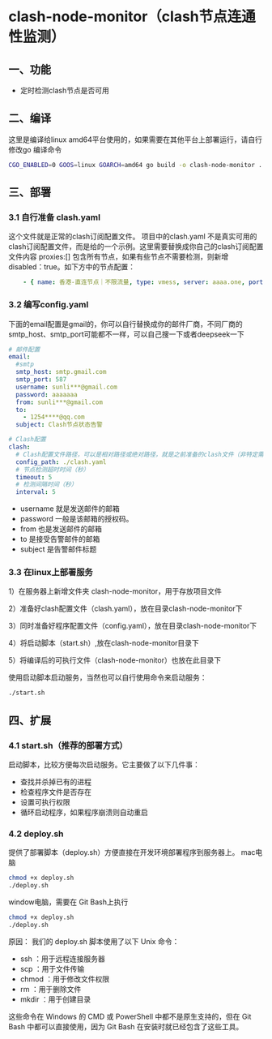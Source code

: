 
# clash-node-monitor（clash节点连通性监测）
## 一、功能
- 定时检测clash节点是否可用
## 二、编译
这里是编译给linux amd64平台使用的，如果需要在其他平台上部署运行，请自行修改go 编译命令
```bash
CGO_ENABLED=0 GOOS=linux GOARCH=amd64 go build -o clash-node-monitor .
```

## 三、部署
### 3.1 自行准备 clash.yaml 
这个文件就是正常的clash订阅配置文件。 项目中的clash.yaml 不是真实可用的clash订阅配置文件，而是给的一个示例。这里需要替换成你自己的clash订阅配置文件内容
proxies:[] 包含所有节点，如果有些节点不需要检测，则新增 disabled：true。如下方中的节点配置：
```yaml
    - { name: 香港-直连节点｜不限流量, type: vmess, server: aaaa.one, port: 80, uuid: 08f33264-9bb1-4c56-9623-e6f234ec8894, alterId: 0, cipher: auto, udp: true, network: ws, disabled: true}
```

### 3.2 编写config.yaml
下面的email配置是gmail的，你可以自行替换成你的邮件厂商，不同厂商的smtp_host、smtp_port可能都不一样，可以自己搜一下或者deepseek一下
```yaml
# 邮件配置
email:
  #smtp
  smtp_host: smtp.gmail.com
  smtp_port: 587
  username: sunli***@gmail.com
  password: aaaaaaa
  from: sunli***@gmail.com
  to:
    - 1254****@qq.com
  subject: Clash节点状态告警

# Clash配置
clash:
  # Clash配置文件路径，可以是相对路径或绝对路径，就是之前准备的clash文件（非特定需要 不用调整）
  config_path: ./clash.yaml
  # 节点检测超时时间（秒）
  timeout: 5
  # 检测间隔时间（秒）
  interval: 5
```
- username 就是发送邮件的邮箱
- password 一般是该邮箱的授权码。
- from 也是发送邮件的邮箱
- to 是接受告警邮件的邮箱
- subject 是告警邮件标题

### 3.3 在linux上部署服务
1）在服务器上新增文件夹 clash-node-monitor，用于存放项目文件

2）准备好clash配置文件（clash.yaml），放在目录clash-node-monitor下

3）同时准备好程序配置文件（config.yaml），放在目录clash-node-monitor下

4）将启动脚本（start.sh）,放在clash-node-monitor目录下

5）将编译后的可执行文件（clash-node-monitor）也放在此目录下

使用启动脚本启动服务，当然也可以自行使用命令来启动服务：
```bash
./start.sh
```

## 四、扩展

### 4.1 start.sh（推荐的部署方式）
启动脚本，比较方便每次启动服务。它主要做了以下几件事：
- 查找并杀掉已有的进程
- 检查程序文件是否存在
- 设置可执行权限
- 循环启动程序，如果程序崩溃则自动重启

### 4.2 deploy.sh
提供了部署脚本（deploy.sh）方便直接在开发环境部署程序到服务器上。
mac电脑
```bash
chmod +x deploy.sh
./deploy.sh
```
window电脑，需要在 Git Bash上执行
```bash
chmod +x deploy.sh
./deploy.sh
```
原因：
我们的 deploy.sh 脚本使用了以下 Unix 命令：
- ssh ：用于远程连接服务器
- scp ：用于文件传输
- chmod ：用于修改文件权限
- rm ：用于删除文件
- mkdir ：用于创建目录

这些命令在 Windows 的 CMD 或 PowerShell 中都不是原生支持的，但在 Git Bash 中都可以直接使用，因为 Git Bash 在安装时就已经包含了这些工具。

